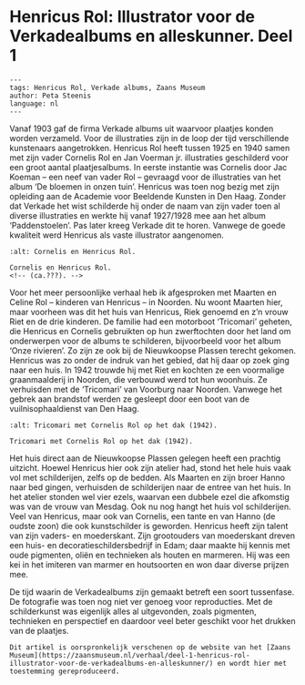 # Henricus Rol: Illustrator voor de Verkadealbums en alleskunner. Deel 1

```{post} 2023-04-03
---
tags: Henricus Rol, Verkade albums, Zaans Museum
author: Peta Steenis
language: nl
---
```

Vanaf 1903 gaf de firma Verkade albums uit waarvoor plaatjes konden worden verzameld.
Voor de illustraties zijn in de loop der tijd verschillende kunstenaars aangetrokken.
Henricus Rol heeft tussen 1925 en 1940 samen met zijn vader Cornelis Rol en Jan Voerman jr. illustraties geschilderd voor een groot aantal plaatjesalbums.
In eerste instantie was Cornelis door Jac Koeman – een neef van vader Rol – gevraagd voor de illustraties van het album ‘De bloemen in onzen tuin’.
Henricus was toen nog bezig met zijn opleiding aan de Academie voor Beeldende Kunsten in Den Haag.
Zonder dat Verkade het wist schilderde hij onder de naam van zijn vader toen al diverse illustraties en werkte hij vanaf 1927/1928 mee aan het album ‘Paddenstoelen’.
Pas later kreeg Verkade dit te horen.
Vanwege de goede kwaliteit werd Henricus als vaste illustrator aangenomen.

```{figure}  /images/Cornelis-en-Henricus-Rol.jpg
:alt: Cornelis en Henricus Rol.

Cornelis en Henricus Rol.
<!-- (ca.???). -->
```

Voor het meer persoonlijke verhaal heb ik afgesproken met Maarten en Celine Rol – kinderen van Henricus – in Noorden.
Nu woont Maarten hier, maar voorheen was dit het huis van Henricus, Riek genoemd en z’n vrouw Riet en de drie kinderen.
De familie had een motorboot ‘Tricomari’ geheten, die Henricus en Cornelis gebruikten op hun zwerftochten door het land om onderwerpen voor de albums te schilderen, bijvoorbeeld voor het album ‘Onze rivieren’.
Zo zijn ze ook bij de Nieuwkoopse Plassen terecht gekomen.
Henricus was zo onder de indruk van het gebied, dat hij daar op zoek ging naar een huis.
In 1942 trouwde hij met Riet en kochten ze een voormalige graanmaalderij in Noorden, die verbouwd werd tot hun woonhuis.
Ze verhuisden met de ‘Tricomari’ van Voorburg naar Noorden.
Vanwege het gebrek aan brandstof werden ze gesleept door een boot van de vuilnisophaaldienst van Den Haag.

```{figure}  /images/Tricomari-met-Cornelis-Rol-op-het-dak-scaled.jpg
:alt: Tricomari met Cornelis Rol op het dak (1942).

Tricomari met Cornelis Rol op het dak (1942).
```

Het huis direct aan de Nieuwkoopse Plassen gelegen heeft een prachtig uitzicht.
Hoewel Henricus hier ook zijn atelier had, stond het hele huis vaak vol met schilderijen, zelfs op de bedden.
Als Maarten en zijn broer Hanno naar bed gingen, verhuisden de schilderijen naar de entree van het huis.
In het atelier stonden wel vier ezels, waarvan een dubbele ezel die afkomstig was van de vrouw van Mesdag.
Ook nu nog hangt het huis vol schilderijen.
Veel van Henricus, maar ook van Cornelis, een tante en van Hanno (de oudste zoon) die ook kunstschilder is geworden.
Henricus heeft zijn talent van zijn vaders- en moederskant.
Zijn grootouders van moederskant dreven een huis- en decoratieschildersbedrijf in Edam; daar maakte hij kennis met oude pigmenten, oliën en technieken als houten en marmeren.
Hij was een kei in het imiteren van marmer en houtsoorten en won daar diverse prijzen mee.

De tijd waarin de Verkadealbums zijn gemaakt betreft een soort tussenfase.
De fotografie was toen nog niet ver genoeg voor reproducties.
Met de schilderkunst was eigenlijk alles al uitgevonden, zoals pigmenten, technieken en perspectief en daardoor veel beter geschikt voor het drukken van de plaatjes.

```{note}
Dit artikel is oorspronkelijk verschenen op de website van het [Zaans Museum](https://zaansmuseum.nl/verhaal/deel-1-henricus-rol-illustrator-voor-de-verkadealbums-en-alleskunner/) en wordt hier met toestemming gereproduceerd.
```
